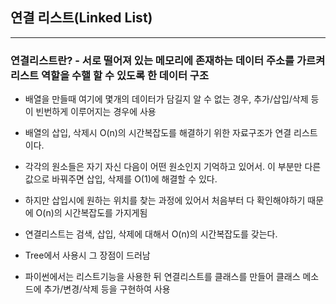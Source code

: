 ## 연결 리스트(Linked List)
---

### 연결리스트란? - 서로 떨어져 있는 메모리에 존재하는 데이터 주소를 가르켜 리스트 역할을 수핼 할 수 있도록 한 데이터 구조

- 배열을 만들때 여기에 몇개의 데이터가 담길지 알 수 없는 경우, 추가/삽입/삭제 등이 빈번하게 이루어지는 경우에 사용
- 배열의 삽입, 삭제시 O(n)의 시간복잡도를 해결하기 위한 자료구조가 연결 리스트이다.
- 각각의 원소들은 자기 자신 다음이 어떤 원소인지 기억하고 있어서. 이 부분만 다른 값으로 바꿔주면 삽입, 삭제를 O(1)에 해결할 수 있다.
- 하지만 삽입시에 원하는 위치를 찾는 과정에 있어서 처음부터 다 확인해야하기 때문에 O(n)의 시간복잡도를 가지게됨
- 연결리스트는 검색, 삽입, 삭제에 대해서 O(n)의 시간복잡도를 갖는다.
- Tree에서 사용시 그 장점이 드러남

- 파이썬에서는 리스트기능을 사용한 뒤 연결리스트를 클래스를 만들어 클래스 메소드에 추가/변경/삭제 등을 구현하여 사용